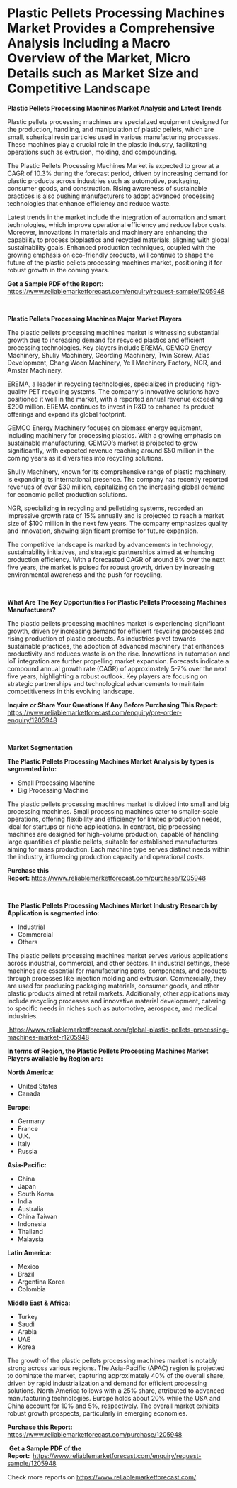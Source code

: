 <p><h1>Plastic Pellets Processing Machines Market Provides a Comprehensive Analysis Including a Macro Overview of the Market, Micro Details such as Market Size and Competitive Landscape</h1></p><p><strong>Plastic Pellets Processing Machines Market Analysis and Latest Trends</strong></p>
<p><p>Plastic pellets processing machines are specialized equipment designed for the production, handling, and manipulation of plastic pellets, which are small, spherical resin particles used in various manufacturing processes. These machines play a crucial role in the plastic industry, facilitating operations such as extrusion, molding, and compounding. </p><p>The Plastic Pellets Processing Machines Market is expected to grow at a CAGR of 10.3% during the forecast period, driven by increasing demand for plastic products across industries such as automotive, packaging, consumer goods, and construction. Rising awareness of sustainable practices is also pushing manufacturers to adopt advanced processing technologies that enhance efficiency and reduce waste. </p><p>Latest trends in the market include the integration of automation and smart technologies, which improve operational efficiency and reduce labor costs. Moreover, innovations in materials and machinery are enhancing the capability to process bioplastics and recycled materials, aligning with global sustainability goals. Enhanced production techniques, coupled with the growing emphasis on eco-friendly products, will continue to shape the future of the plastic pellets processing machines market, positioning it for robust growth in the coming years.</p></p>
<p><strong>Get a Sample PDF of the Report:&nbsp;</strong> <a href="https://www.reliablemarketforecast.com/enquiry/request-sample/1205948?utm_campaign=2808&utm_medium=2&utm_source=Github&utm_content=ia&utm_term=12042025&utm_id=plastic-pellets-processing-machines">https://www.reliablemarketforecast.com/enquiry/request-sample/1205948</a></p>
<p>&nbsp;</p>
<p><strong>Plastic Pellets Processing Machines Major Market Players</strong></p>
<p><p>The plastic pellets processing machines market is witnessing substantial growth due to increasing demand for recycled plastics and efficient processing technologies. Key players include EREMA, GEMCO Energy Machinery, Shuliy Machinery, Geording Machinery, Twin Screw, Atlas Development, Chang Woen Machinery, Ye I Machinery Factory, NGR, and Amstar Machinery. </p><p>EREMA, a leader in recycling technologies, specializes in producing high-quality PET recycling systems. The company's innovative solutions have positioned it well in the market, with a reported annual revenue exceeding $200 million. EREMA continues to invest in R&D to enhance its product offerings and expand its global footprint.</p><p>GEMCO Energy Machinery focuses on biomass energy equipment, including machinery for processing plastics. With a growing emphasis on sustainable manufacturing, GEMCO’s market is projected to grow significantly, with expected revenue reaching around $50 million in the coming years as it diversifies into recycling solutions.</p><p>Shuliy Machinery, known for its comprehensive range of plastic machinery, is expanding its international presence. The company has recently reported revenues of over $30 million, capitalizing on the increasing global demand for economic pellet production solutions.</p><p>NGR, specializing in recycling and pelletizing systems, recorded an impressive growth rate of 15% annually and is projected to reach a market size of $100 million in the next few years. The company emphasizes quality and innovation, showing significant promise for future expansion.</p><p>The competitive landscape is marked by advancements in technology, sustainability initiatives, and strategic partnerships aimed at enhancing production efficiency. With a forecasted CAGR of around 8% over the next five years, the market is poised for robust growth, driven by increasing environmental awareness and the push for recycling.</p></p>
<p>&nbsp;</p>
<p><strong>What Are The Key Opportunities For Plastic Pellets Processing Machines Manufacturers?</strong></p>
<p><p>The plastic pellets processing machines market is experiencing significant growth, driven by increasing demand for efficient recycling processes and rising production of plastic products. As industries pivot towards sustainable practices, the adoption of advanced machinery that enhances productivity and reduces waste is on the rise. Innovations in automation and IoT integration are further propelling market expansion. Forecasts indicate a compound annual growth rate (CAGR) of approximately 5-7% over the next five years, highlighting a robust outlook. Key players are focusing on strategic partnerships and technological advancements to maintain competitiveness in this evolving landscape.</p></p>
<p><strong>Inquire or Share Your Questions If Any Before Purchasing This Report:</strong> <a href="https://www.reliablemarketforecast.com/enquiry/pre-order-enquiry/1205948?utm_campaign=2808&utm_medium=2&utm_source=Github&utm_content=ia&utm_term=12042025&utm_id=plastic-pellets-processing-machines">https://www.reliablemarketforecast.com/enquiry/pre-order-enquiry/1205948</a></p>
<p>&nbsp;</p>
<p><strong>Market Segmentation</strong></p>
<p><strong>The Plastic Pellets Processing Machines Market Analysis by types is segmented into:</strong></p>
<p><ul><li>Small Processing Machine</li><li>Big Processing Machine</li></ul></p>
<p><p>The plastic pellets processing machines market is divided into small and big processing machines. Small processing machines cater to smaller-scale operations, offering flexibility and efficiency for limited production needs, ideal for startups or niche applications. In contrast, big processing machines are designed for high-volume production, capable of handling large quantities of plastic pellets, suitable for established manufacturers aiming for mass production. Each machine type serves distinct needs within the industry, influencing production capacity and operational costs.</p></p>
<p><strong>Purchase this Report:&nbsp;</strong><a href="https://www.reliablemarketforecast.com/purchase/1205948?utm_campaign=2808&utm_medium=2&utm_source=Github&utm_content=ia&utm_term=12042025&utm_id=plastic-pellets-processing-machines">https://www.reliablemarketforecast.com/purchase/1205948</a></p>
<p>&nbsp;</p>
<p><strong>The Plastic Pellets Processing Machines Market Industry Research by Application is segmented into:</strong></p>
<p><ul><li>Industrial</li><li>Commercial</li><li>Others</li></ul></p>
<p><p>The plastic pellets processing machines market serves various applications across industrial, commercial, and other sectors. In industrial settings, these machines are essential for manufacturing parts, components, and products through processes like injection molding and extrusion. Commercially, they are used for producing packaging materials, consumer goods, and other plastic products aimed at retail markets. Additionally, other applications may include recycling processes and innovative material development, catering to specific needs in niches such as automotive, aerospace, and medical industries.</p></p>
<p><a href="https://www.reliablemarketforecast.com/global-plastic-pellets-processing-machines-market-r1205948?utm_campaign=2808&utm_medium=2&utm_source=Github&utm_content=ia&utm_term=12042025&utm_id=plastic-pellets-processing-machines">&nbsp;https://www.reliablemarketforecast.com/global-plastic-pellets-processing-machines-market-r1205948</a></p>
<p><strong>In terms of Region, the Plastic Pellets Processing Machines Market Players available by Region are:</strong></p>
<p>
    <p> <strong> North America: </strong>
        <ul>
            <li>United States</li>
            <li>Canada</li>
        </ul>
        </p> 
    <p> <strong> Europe: </strong>
        <ul>
            <li>Germany</li>
            <li>France</li>
            <li>U.K.</li>
            <li>Italy</li>
            <li>Russia</li>
        </ul>
        </p> 
    <p> <strong> Asia-Pacific: </strong>
        <ul>
            <li>China</li>
            <li>Japan</li>
            <li>South Korea</li>
            <li>India</li>
            <li>Australia</li>
            <li>China Taiwan</li>
            <li>Indonesia</li>
            <li>Thailand</li>
            <li>Malaysia</li>
        </ul>
        </p> 
    <p> <strong> Latin America: </strong>
        <ul>
            <li>Mexico</li>
            <li>Brazil</li>
            <li>Argentina Korea</li>
            <li>Colombia</li>
        </ul>
        </p> 
    <p> <strong> Middle East & Africa: </strong>
        <ul>
            <li>Turkey</li>
            <li>Saudi</li>
            <li>Arabia</li>
            <li>UAE</li>
            <li>Korea</li>
        </ul>
    </p>
    </p>
<p><p>The growth of the plastic pellets processing machines market is notably strong across various regions. The Asia-Pacific (APAC) region is projected to dominate the market, capturing approximately 40% of the overall share, driven by rapid industrialization and demand for efficient processing solutions. North America follows with a 25% share, attributed to advanced manufacturing technologies. Europe holds about 20% while the USA and China account for 10% and 5%, respectively. The overall market exhibits robust growth prospects, particularly in emerging economies.</p></p>
<p><strong>Purchase this Report: </strong><a href="https://www.reliablemarketforecast.com/purchase/1205948?utm_campaign=2808&utm_medium=2&utm_source=Github&utm_content=ia&utm_term=12042025&utm_id=plastic-pellets-processing-machines">https://www.reliablemarketforecast.com/purchase/1205948</a></p>
<p>&nbsp;<strong>Get a Sample PDF of the Report:&nbsp;&nbsp;</strong><a href="https://www.reliablemarketforecast.com/enquiry/request-sample/1205948?utm_campaign=2808&utm_medium=2&utm_source=Github&utm_content=ia&utm_term=12042025&utm_id=plastic-pellets-processing-machines">https://www.reliablemarketforecast.com/enquiry/request-sample/1205948</a></p>
<p><strong></strong></p>
<p>Check more reports on <a href="https://www.reliablemarketforecast.com/?utm_campaign=2808&utm_medium=2&utm_source=Github&utm_content=ia&utm_term=12042025&utm_id=plastic-pellets-processing-machines">https://www.reliablemarketforecast.com/</a></p>